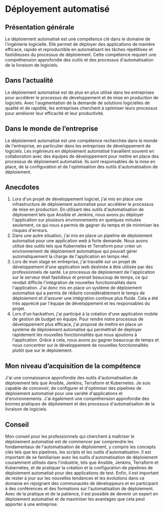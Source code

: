 # Déployement automatisé

## Présentation générale

Le déploiement automatisé est une compétence clé dans le domaine de l'ingénierie logicielle. Elle permet de déployer des applications de manière efficace, rapide et reproductible en automatisant les tâches répétitives et fastidieuses du processus de déploiement. Cette compétence requiert une compréhension approfondie des outils et des processus d'automatisation de la livraison de logiciels.

## Dans l’actualité

Le déploiement automatisé est de plus en plus utilisé dans les entreprises pour accélérer le processus de développement et de mise en production de logiciels. Avec l'augmentation de la demande de solutions logicielles de qualité et de rapidité, les entreprises cherchent à optimiser leurs processus pour améliorer leur efficacité et leur productivité.

## Dans le monde de l’entreprise

Le déploiement automatisé est une compétence recherchée dans le monde de l'entreprise, en particulier dans les entreprises de développement de logiciels. Les ingénieurs en déploiement automatisé travaillent souvent en collaboration avec des équipes de développement pour mettre en place des processus de déploiement automatisé. Ils sont responsables de la mise en place, de la configuration et de l'optimisation des outils d'automatisation de déploiement.

## Anecdotes

1. Lors d'un projet de développement logiciel, j'ai mis en place une infrastructure de déploiement automatisé pour accélérer le processus de mise en production. En utilisant des outils d'automatisation de déploiement tels que Ansible et Jenkins, nous avons pu déployer l'application sur plusieurs environnements en quelques minutes seulement, ce qui nous a permis de gagner du temps et de minimiser les risques d'erreurs.
2. Dans une autre situation, j'ai mis en place un pipeline de déploiement automatisé pour une application web à forte demande. Nous avons utilisé des outils tels que Kubernetes et Terraform pour créer un environnement de déploiement automatique qui pouvait gérer automatiquement la charge de l'application en temps réel.
3. Lors de mon stage en entreprise, j'ai travaillé sur un projet de développement d'une application web destinée à être utilisée par des professionnels de santé. Le processus de déploiement de l'application sur le serveur était fastidieux et prenait beaucoup de temps, ce qui rendait difficile l'intégration de nouvelles fonctionnalités dans l'application. J'ai donc mis en place un système de déploiement automatisé qui a permis de réduire considérablement le temps de déploiement et d'assurer une intégration continue plus fluide. Cela a été très apprécié par l'équipe de développement et les responsables du projet.
4. Lors d'un hackathon, j'ai participé à la création d'une application mobile de gestion de budget en équipe. Pour rendre notre processus de développement plus efficace, j'ai proposé de mettre en place un système de déploiement automatisé qui permettrait de déployer rapidement les nouvelles fonctionnalités que nous ajoutions à l'application. Grâce à cela, nous avons pu gagner beaucoup de temps et nous concentrer sur le développement de nouvelles fonctionnalités plutôt que sur le déploiement.

## Mon niveau d’acquisition de la compétence

J'ai une connaissance approfondie des outils d'automatisation de déploiement tels que Ansible, Jenkins, Terraform et Kubernetes. Je suis capable de concevoir, de configurer et d'optimiser des pipelines de déploiement automatisé pour une variété d'applications et d'environnements. J'ai également une compréhension approfondie des bonnes pratiques de déploiement et des processus d'automatisation de la livraison de logiciels.

## Conseil

Mon conseil pour les professionnels qui cherchent à maîtriser le déploiement automatisé est de commencer par comprendre les fondamentaux de l'automatisation de déploiement, y compris les concepts clés tels que les pipelines, les scripts et les outils d'automatisation. Il est important de se familiariser avec les outils d'automatisation de déploiement couramment utilisés dans l'industrie, tels que Ansible, Jenkins, Terraform et Kubernetes, et de pratiquer la création et la configuration de pipelines de déploiement automatisé pour des applications de test. Enfin, il est important de rester à jour sur les nouvelles tendances et les évolutions dans ce domaine en rejoignant des communautés de développeurs et en participant à des conférences et des formations sur l'automatisation de déploiement. Avec de la pratique et de la patience, il est possible de devenir un expert en déploiement automatisé et de maximiser les avantages que cela peut apporter à une entreprise.
